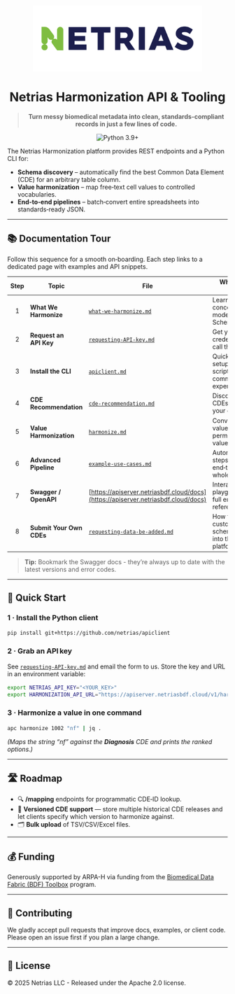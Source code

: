<p align="center">
  <a href="https://netrias.com">
    <img src="NETRIAS Logotype_Full Color RGB.png" height="150">
  </a>
</p>

<div align="center">

# Netrias Harmonization API & Tooling

> **Turn messy biomedical metadata into clean, standards‑compliant records in just a few lines of code.**

![Python 3.9+](https://img.shields.io/badge/python-3.9%2B-blue)

</div>

The Netrias Harmonization platform provides REST endpoints and a Python CLI for:

* **Schema discovery** – automatically find the best Common Data Element (CDE) for an arbitrary table column.
* **Value harmonization** – map free‑text cell values to controlled vocabularies.
* **End‑to‑end pipelines** – batch‑convert entire spreadsheets into standards‑ready JSON.

---

## 📚 Documentation Tour

Follow this sequence for a smooth on‑boarding. Each step links to a dedicated page with examples and API snippets.

| Step | Topic                     | File                                                                               | Why read it first?                                              |
| :--: | ------------------------- | ---------------------------------------------------------------------------------- | --------------------------------------------------------------- |
|   1  | **What We Harmonize**     | [`what-we-harmonize.md`](what-we-harmonize.md)                                     | Learn the core concepts & data models (CDEs + Schemas).         |
|   2  | **Request an API Key**    | [`requesting-API-key.md`](requesting-API-key.md)                                   | Get your credentials to call the service.                       |
|   3  | **Install the CLI**       | [`apiclient.md`](apiclient.md)                                                     | Quick local setup for scripting & command‑line experimentation. |
|   4  | **CDE Recommendation** | [`cde-recommendation.md`](cde-recommendation.md)                                   | Discover which CDEs match your columns.                  |
|   5  | **Value Harmonization**   | [`harmonize.md`](harmonize.md)                                                     | Convert raw values into permissible values.                      |
|   6  | **Advanced Pipeline**     | [`example-use-cases.md`](example-use-cases.md)                                     | Automate steps 4‑5 end‑to‑end on a whole table.                 |
|   7  | **Swagger / OpenAPI**     | [https://apiserver.netriasbdf.cloud/docs](https://apiserver.netriasbdf.cloud/docs) | Interactive playground & full endpoint reference.               |
|   8  | **Submit Your Own CDEs**  | [`requesting-data-be-added.md`](requesting-data-be-added.md)                       | How to get your custom schemas loaded into the platform.        |

> **Tip:** Bookmark the Swagger docs - they’re always up to date with the latest versions and error codes.

---

## 🚀 Quick Start

### 1 · Install the Python client

```bash
pip install git+https://github.com/netrias/apiclient
```

### 2 · Grab an API key

See [`requesting-API-key.md`](requesting-API-key.md) and email the form to us. Store the key and URL in an environment variable:

```bash
export NETRIAS_API_KEY="<YOUR_KEY>"
export HARMONIZATION_API_URL="https://apiserver.netriasbdf.cloud/v1/harmonize"
```

### 3 · Harmonize a value in one command

```bash
apc harmonize 1002 "nf" | jq .
```

*(Maps the string “nf” against the **Diagnosis** CDE and prints the ranked options.)*

---

## 🛣️ Roadmap

* 🔍 **/mapping** endpoints for programmatic CDE‑ID lookup.
* 🔄 **Versioned CDE support** — store multiple historical CDE releases and let clients specify which version to harmonize against.
* 🗂️ **Bulk upload** of TSV/CSV/Excel files.


---

## 💰 Funding

Generously supported by ARPA-H via funding from the [Biomedical Data Fabric (BDF) Toolbox](https://arpa-h.gov/explore-funding/programs/arpa-h-bdf-toolbox) program.

---

## 🤝 Contributing

We gladly accept pull requests that improve docs, examples, or client code. Please open an issue first if you plan a large change.

---

## 📜 License

© 2025 Netrias LLC - Released under the Apache 2.0 license.
